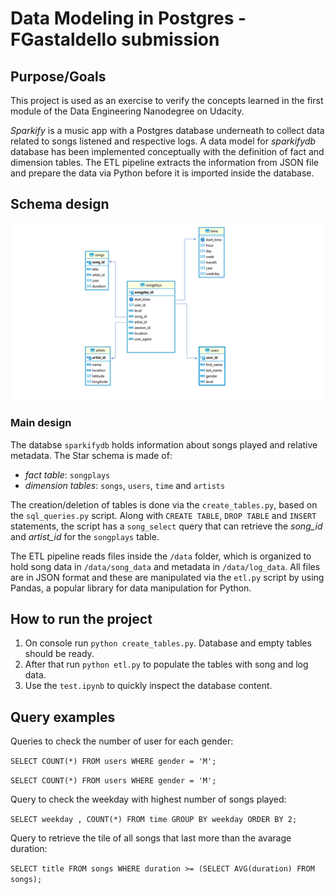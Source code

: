 # Data Modeling in Postgres - FGastaldello submission

## Purpose/Goals

This project is used as an exercise to verify the concepts learned in the first module of the Data Engineering Nanodegree on Udacity.

*Sparkify* is a music app with a Postgres database underneath to collect data related to songs listened and respective logs.
A data model for *sparkifydb* database has been implemented conceptually with the definition of fact and dimension tables. The ETL pipeline extracts the information from JSON file and prepare the data via Python before it is imported inside the database.

## Schema design

![image info](./imgs/EDR.png)

### Main design

The databse `sparkifydb` holds information about songs played and relative metadata. The Star schema is made of:

 - *fact table*: `songplays`
 - *dimension tables*: `songs`, `users`, `time` and `artists`
 
The creation/deletion of tables is done via the `create_tables.py`, based on the `sql_queries.py` script.
Along with `CREATE TABLE`, `DROP TABLE` and `INSERT` statements, the script has a `song_select` query that can retrieve the *song_id* and *artist_id* for the `songplays` table.

The ETL pipeline reads files inside the `/data` folder, which is organized to hold song data in `/data/song_data` and metadata in `/data/log_data`.
All files are in JSON format and these are manipulated via the `etl.py` script by using Pandas, a popular library for data manipulation for Python.

## How to run the project

1. On console run `python create_tables.py`. Database and empty tables should be ready.
2. After that run `python etl.py` to populate the tables with song and log data.
3. Use the `test.ipynb` to quickly inspect the database content.

## Query examples

Queries to check the number of user for each gender:

`SELECT COUNT(*) FROM users WHERE gender = 'M';`

`SELECT COUNT(*) FROM users WHERE gender = 'M';`

Query to check the weekday with highest number of songs played:

`SELECT weekday , COUNT(*) FROM time GROUP BY weekday ORDER BY 2;`

Query to retrieve the tile of all songs that last more than the avarage duration:

`SELECT title FROM songs WHERE duration >= (SELECT AVG(duration) FROM songs);`